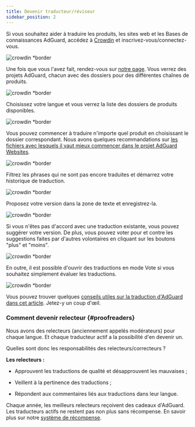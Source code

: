 ```yaml
---
title: Devenir traducteur/réviseur
sidebar_position: 2
---
```


Si vous souhaitez aider à traduire les produits, les sites web et les Bases de connaissances AdGuard, accédez à [Crowdin](https://crowdin.com/) et inscrivez-vous/connectez-vous.

![crowdin *border](https://cdn.adtidy.org/public/Adguard/kb/en/ag-translations/main-screen.png)

Une fois que vous l'avez fait, rendez-vous sur [notre page](https://crowdin.com/profile/adguard/). Vous verrez des projets AdGuard, chacun avec des dossiers pour des différentes chaînes de produits.

![crowdin *border](https://cdn.adtidy.org/public/Adguard/kb/en/ag-translations/projects.png)

Choisissez votre langue et vous verrez la liste des dossiers de produits disponibles.

![crowdin *border](https://cdn.adtidy.org/public/Adguard/kb/en/ag-translations/languages.png)

Vous pouvez commencer à traduire n'importe quel produit en choisissant le dossier correspondant. Nous avons quelques recommandations sur [les fichiers avec lesquels il vaut mieux commencer dans le projet AdGuard Websites](../translation-priority).

![crowdin *border](https://cdn.adtidy.org/public/Adguard/kb/en/ag-translations/folders.png)

Filtrez les phrases qui ne sont pas encore traduites et démarrez votre historique de traduction.

![crowdin *border](https://cdn.adtidy.org/public/Adguard/kb/en/ag-translations/filter.png)

Proposez votre version dans la zone de texte et enregistrez-la.

![crowdin *border](https://cdn.adtidy.org/public/Adguard/kb/en/ag-translations/text-box.png)

Si vous n'êtes pas d'accord avec une traduction existante, vous pouvez suggérer votre version. De plus, vous pouvez voter pour et contre les suggestions faites par d'autres volontaires en cliquant sur les boutons "plus" et "moins".

![crowdin *border](https://cdn.adtidy.org/public/Adguard/kb/en/ag-translations/vote.png)

En outre, il est possible d'ouvrir des traductions en mode Vote si vous souhaitez simplement évaluer les traductions.

![crowdin *border](https://cdn.adtidy.org/public/Adguard/kb/en/ag-translations/mode.png)

Vous pouvez trouver quelques [conseils utiles sur la traduction d'AdGuard dans cet article](../guidelines). Jetez-y un coup d'œil.

### Comment devenir relecteur {#proofreaders}

Nous avons des relecteurs (anciennement appelés modérateurs) pour chaque langue. Et chaque traducteur actif a la possibilité d'en devenir un.

Quelles sont donc les responsabilités des relecteurs/correcteurs ?

**Les relecteurs :**

- Approuvent les traductions de qualité et désapprouvent les mauvaises ;

- Veillent à la pertinence des traductions ;

- Répondent aux commentaires liés aux traductions dans leur langue.

Chaque année, les meilleurs relecteurs reçoivent des cadeaux d'AdGuard. Les traducteurs actifs ne restent pas non plus sans récompense. En savoir plus sur notre [système de récompense](../rewards).
